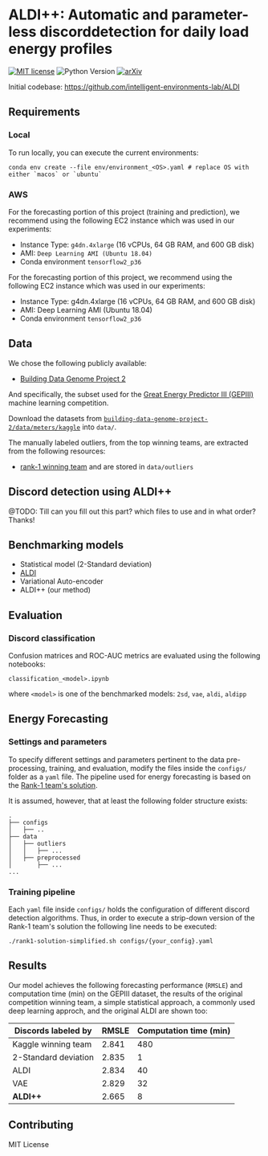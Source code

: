 # ALDI++: Automatic and parameter-less discorddetection for daily load energy profiles
[![MIT license](https://img.shields.io/badge/License-MIT-blue.svg)](https://lbesson.mit-license.org/)  ![Python Version](https://upload.wikimedia.org/wikipedia/commons/3/34/Blue_Python_3.6_Shield_Badge.svg) [![arXiv](https://img.shields.io/badge/arXiv-2203.06618-b31b1b.svg)](https://arxiv.org/abs/2203.06618)

Initial codebase: https://github.com/intelligent-environments-lab/ALDI

## Requirements

### Local

To run locally, you can execute the current environments:

```setup
conda env create --file env/environment_<OS>.yaml # replace OS with either `macos` or `ubuntu`
```

### AWS

For the forecasting portion of this project (training and prediction), we recommend using the following EC2 instance which was used in our experiments:
- Instance Type: `g4dn.4xlarge` (16 vCPUs, 64 GB RAM, and 600 GB disk)
- AMI: `Deep Learning AMI (Ubuntu 18.04)`
- Conda environment `tensorflow2_p36`

For the forecasting portion of this project, we recommend using the following EC2 instance which was used in our experiments:
- Instance Type: g4dn.4xlarge (16 vCPUs, 64 GB RAM, and 600 GB disk)
- AMI: Deep Learning AMI (Ubuntu 18.04)
- Conda environment `tensorflow2_p36`

## Data

We chose the following publicly available:

- [Building Data Genome Project 2](https://github.com/buds-lab/building-data-genome-project-2)

And specifically, the subset used for the [Great Energy Predictor III (GEPIII)](https://www.kaggle.com/c/ashrae-energy-prediction) machine learning competition.

Download the datasets from [`building-data-genome-project-2/data/meters/kaggle`](https://github.com/buds-lab/building-data-genome-project-2/tree/master/data/meters/kaggle) into `data/`.

The manually labeled outliers, from the top winning teams, are extracted from the following resources:
- [rank-1 winning team](https://github.com/buds-lab/ashrae-great-energy-predictor-3-solution-analysis/tree/master/solutions/rank-1/input)
and are stored in `data/outliers`

## Discord detection using ALDI++

@TODO: Till can you fill out this part? which files to use and in what order? Thanks!

## Benchmarking models

- Statistical model (2-Standard deviation)
- [ALDI](https://doi.org/10.1016/j.enbuild.2020.109892)
- Variational Auto-encoder
- ALDI++ (our method)

## Evaluation
### Discord classification

Confusion matrices and ROC-AUC metrics are evaluated using the following notebooks:

`classification_<model>.ipynb`

where `<model>` is one of the benchmarked models: `2sd`, `vae`, `aldi`, `aldipp`

## Energy Forecasting

### Settings and parameters

To specify different settings and parameters pertinent to the data pre-processing, training, and evaluation, modify the files inside the `configs/` folder as a `yaml` file. The pipeline used for energy forecasting is based on the [Rank-1 team's solution](https://github.com/buds-lab/ashrae-great-energy-predictor-3-solution-analysis/tree/master/solutions/rank-1).

It is assumed, however, that at least the following folder structure exists:

```
.
├── configs
│   ├── ..
├── data
│   ├── outliers
│   │   ├── ...
│   ├── preprocessed
│       ├── ...
...
```

### Training pipeline

Each `yaml` file inside `configs/` holds the configuration of different discord detection algorithms. Thus, in order to execute a strip-down version of the Rank-1 team's solution the following line needs to be executed:

```pipeline
./rank1-solution-simplified.sh configs/{your_config}.yaml
```

## Results

Our model achieves the following forecasting performance (`RMSLE`) and computation time (min) on the GEPIII dataset, the results of the original competition winning team, a simple statistical approach, a commonly used deep learning approch, and the original ALDI are shown too:

|   Discords labeled by   |  RMSLE | Computation time (min) |
| ----------------------- | ------ | ---------------------- |
| Kaggle winning team     |  2.841 |           480          |
| 2-Standard deviation    |  2.835 |             1          |
| ALDI                    |  2.834 |            40          |
| VAE                     |  2.829 |            32          |
| **ALDI++**              |  2.665 |             8          |

## Contributing

MIT License
